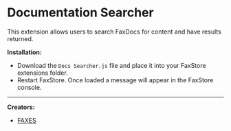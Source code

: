 # Documentation Searcher

This extension allows users to search FaxDocs for content and have results returned.


**Installation:**
- Download the `Docs Searcher.js` file and place it into your FaxStore extensions folder.
- Restart FaxStore. Once loaded a message will appear in the FaxStore console.

---

**Creators:**
- [FAXES](github.com/faxes)
